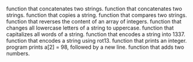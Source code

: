 function that concatenates two strings.
function that concatenates two strings.
function that copies a string.
function that compares two strings.
function that reverses the content of an array of integers.
function that changes all lowercase letters of a string to uppercase.
function that capitalizes all words of a string.
function that encodes a string into 1337.
function that encodes a string using rot13.
function that prints an integer.
program prints a[2] = 98, followed by a new line.
function that adds two numbers.
